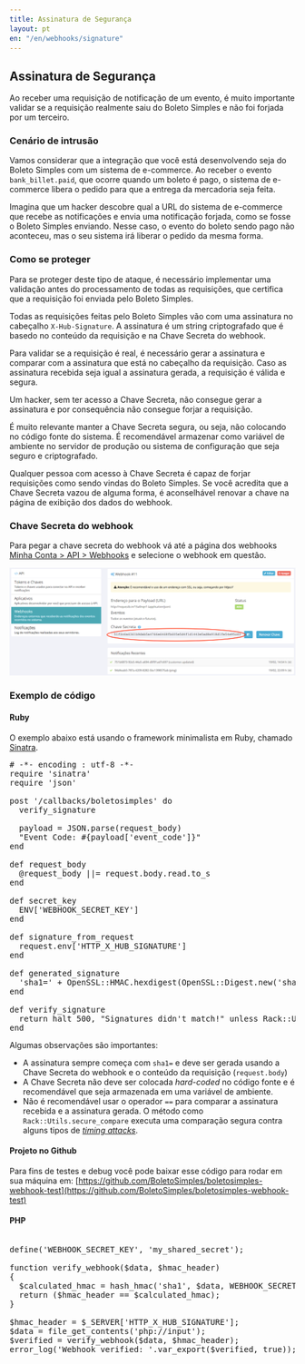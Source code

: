 ```yaml
---
title: Assinatura de Segurança
layout: pt
en: "/en/webhooks/signature"
---
```


## Assinatura de Segurança

Ao receber uma requisição de notificação de um evento, é muito importante validar se a requisição realmente saiu do Boleto Simples e não foi forjada por um terceiro.

### Cenário de intrusão

Vamos considerar que a integração que você está desenvolvendo seja do Boleto Simples com um sistema de e-commerce. Ao receber o evento `bank_billet.paid`, que ocorre quando um boleto é pago, o sistema de e-commerce libera o pedido para que a entrega da mercadoria seja feita.

Imagina que um hacker descobre qual a URL do sistema de e-commerce que recebe as notificações e envia uma notificação forjada, como se fosse o Boleto Simples enviando. Nesse caso, o evento do boleto sendo pago não aconteceu, mas o seu sistema irá liberar o pedido da mesma forma.

### Como se proteger

Para se proteger deste tipo de ataque, é necessário implementar uma validação antes do processamento de todas as requisições, que certifica que a requisição foi enviada pelo Boleto Simples.

Todas as requisições feitas pelo Boleto Simples vão com uma assinatura no cabeçalho `X-Hub-Signature`. A assinatura é um string criptografado que é basedo no conteúdo da requisição e na Chave Secreta do webhook.

Para validar se a requisição é real, é necessário gerar a assinatura e comparar com a assinatura que está no cabeçalho da requisição. Caso as assinatura recebida seja igual a assinatura gerada, a requisição é válida e segura.

Um hacker, sem ter acesso a Chave Secreta, não consegue gerar a assinatura e por consequência não consegue forjar a requisição.

É muito relevante manter a Chave Secreta segura, ou seja, não colocando no código fonte do sistema. É recomendável armazenar como variável de ambiente no servidor de produção ou sistema de configuração que seja seguro e criptografado.

Qualquer pessoa com acesso à Chave Secreta é capaz de forjar requisições como sendo vindas do Boleto Simples. Se você acredita que a Chave Secreta vazou de alguma forma, é aconselhável renovar a chave na página de exibição dos dados do webhook.

### Chave Secreta do webhook

Para pegar a chave secreta do webhook vá até a página dos webhooks [Minha Conta > API > Webhooks](https://boletosimples.com.br/conta/api/webhooks) e selecione o webhook em questão.

![](/img/webhook-show.png)

### Exemplo de código

#### Ruby

O exemplo abaixo está usando o framework minimalista em Ruby, chamado [Sinatra](http://www.sinatrarb.com/).

<pre class="ruby">
# -*- encoding : utf-8 -*-
require 'sinatra'
require 'json'

post '/callbacks/boletosimples' do
  verify_signature

  payload = JSON.parse(request_body)
  "Event Code: #{payload['event_code']}"
end

def request_body
  @request_body ||= request.body.read.to_s
end

def secret_key
  ENV['WEBHOOK_SECRET_KEY']
end

def signature_from_request
  request.env['HTTP_X_HUB_SIGNATURE']
end

def generated_signature
  'sha1=' + OpenSSL::HMAC.hexdigest(OpenSSL::Digest.new('sha1'), secret_key, request_body)
end

def verify_signature
  return halt 500, "Signatures didn't match!" unless Rack::Utils.secure_compare(signature_from_request, generated_signature)
end
</pre>

Algumas observações são importantes:

* A assinatura sempre começa com `sha1=` e deve ser gerada usando a Chave Secreta do webhook e o conteúdo da requisição (`request.body`)
* A Chave Secreta não deve ser colocada *hard-coded* no código fonte e é recomendável que seja armazenada em uma variável de ambiente.
* Não é recomendável usar o operador `==` para comparar a assinatura recebida e a assinatura gerada. O método como `Rack::Utils.secure_compare` executa uma comparação segura contra alguns tipos de *[timing attacks](https://en.wikipedia.org/wiki/Timing_attack)*.

#### Projeto no Github

Para fins de testes e debug você pode baixar esse código para rodar em sua máquina em:
[https://github.com/BoletoSimples/boletosimples-webhook-test](https://github.com/BoletoSimples/boletosimples-webhook-test)

#### PHP

<pre class="ruby">

define('WEBHOOK_SECRET_KEY', 'my_shared_secret');

function verify_webhook($data, $hmac_header)
{
  $calculated_hmac = hash_hmac('sha1', $data, WEBHOOK_SECRET_KEY, true);
  return ($hmac_header == $calculated_hmac);
}

$hmac_header = $_SERVER['HTTP_X_HUB_SIGNATURE'];
$data = file_get_contents('php://input');
$verified = verify_webhook($data, $hmac_header);
error_log('Webhook verified: '.var_export($verified, true)); //check error.log to see the result

</pre>